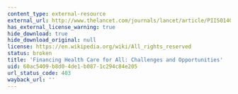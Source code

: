 ```yaml
---
content_type: external-resource
external_url: http://www.thelancet.com/journals/lancet/article/PIIS0140-6736(10)61884-3/
has_external_license_warning: true
hide_download: true
hide_download_original: null
license: https://en.wikipedia.org/wiki/All_rights_reserved
status: broken
title: 'Financing Health Care for All: Challenges and Opportunities'
uid: 60ac5409-b8d0-4de1-b087-1c294c84e205
url_status_code: 403
wayback_url: ''
---
```


